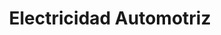 ---
title: "Electricidad Automotriz"
url: /quito/electricidad-automotriz-avenida-gaspar-de-villarroel/
shop: Autowerkstatt
---